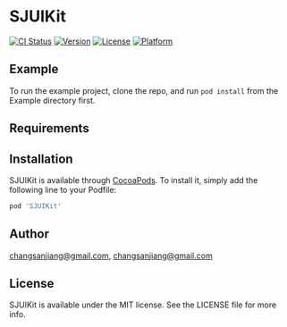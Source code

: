 # SJUIKit

[![CI Status](https://img.shields.io/travis/changsanjiang@gmail.com/SJUIKit.svg?style=flat)](https://travis-ci.org/changsanjiang@gmail.com/SJUIKit)
[![Version](https://img.shields.io/cocoapods/v/SJUIKit.svg?style=flat)](https://cocoapods.org/pods/SJUIKit)
[![License](https://img.shields.io/cocoapods/l/SJUIKit.svg?style=flat)](https://cocoapods.org/pods/SJUIKit)
[![Platform](https://img.shields.io/cocoapods/p/SJUIKit.svg?style=flat)](https://cocoapods.org/pods/SJUIKit)

## Example

To run the example project, clone the repo, and run `pod install` from the Example directory first.

## Requirements

## Installation

SJUIKit is available through [CocoaPods](https://cocoapods.org). To install
it, simply add the following line to your Podfile:

```ruby
pod 'SJUIKit'
```

## Author

changsanjiang@gmail.com, changsanjiang@gmail.com

## License

SJUIKit is available under the MIT license. See the LICENSE file for more info.
